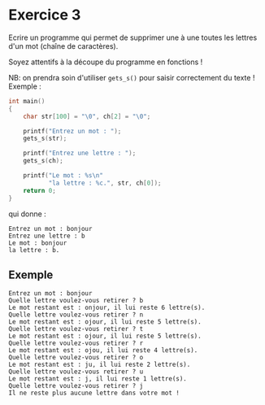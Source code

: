 # Exercice 3

Ecrire un programme qui permet de supprimer une à une toutes les lettres d'un mot (chaîne de caractères).

Soyez attentifs à la découpe du programme en fonctions !

NB: on prendra soin d'utiliser `gets_s()` pour saisir correctement du texte ! Exemple :
```c
int main()
{
    char str[100] = "\0", ch[2] = "\0";

    printf("Entrez un mot : ");
    gets_s(str);

    printf("Entrez une lettre : ");
    gets_s(ch);

    printf("Le mot : %s\n"
           "la lettre : %c.", str, ch[0]);
    return 0;
}
```
qui donne :
```
Entrez un mot : bonjour
Entrez une lettre : b
Le mot : bonjour
la lettre : b.
```

## Exemple
```
Entrez un mot : bonjour
Quelle lettre voulez-vous retirer ? b
Le mot restant est : onjour, il lui reste 6 lettre(s).
Quelle lettre voulez-vous retirer ? n
Le mot restant est : ojour, il lui reste 5 lettre(s).
Quelle lettre voulez-vous retirer ? t
Le mot restant est : ojour, il lui reste 5 lettre(s).
Quelle lettre voulez-vous retirer ? r
Le mot restant est : ojou, il lui reste 4 lettre(s).
Quelle lettre voulez-vous retirer ? o
Le mot restant est : ju, il lui reste 2 lettre(s).
Quelle lettre voulez-vous retirer ? u
Le mot restant est : j, il lui reste 1 lettre(s).
Quelle lettre voulez-vous retirer ? j
Il ne reste plus aucune lettre dans votre mot !
```